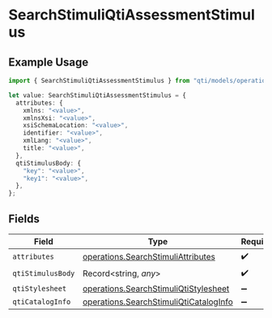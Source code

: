 # SearchStimuliQtiAssessmentStimulus

## Example Usage

```typescript
import { SearchStimuliQtiAssessmentStimulus } from "qti/models/operations";

let value: SearchStimuliQtiAssessmentStimulus = {
  attributes: {
    xmlns: "<value>",
    xmlnsXsi: "<value>",
    xsiSchemaLocation: "<value>",
    identifier: "<value>",
    xmlLang: "<value>",
    title: "<value>",
  },
  qtiStimulusBody: {
    "key": "<value>",
    "key1": "<value>",
  },
};
```

## Fields

| Field                                                                                            | Type                                                                                             | Required                                                                                         | Description                                                                                      |
| ------------------------------------------------------------------------------------------------ | ------------------------------------------------------------------------------------------------ | ------------------------------------------------------------------------------------------------ | ------------------------------------------------------------------------------------------------ |
| `attributes`                                                                                     | [operations.SearchStimuliAttributes](../../models/operations/searchstimuliattributes.md)         | :heavy_check_mark:                                                                               | N/A                                                                                              |
| `qtiStimulusBody`                                                                                | Record<string, *any*>                                                                            | :heavy_check_mark:                                                                               | N/A                                                                                              |
| `qtiStylesheet`                                                                                  | [operations.SearchStimuliQtiStylesheet](../../models/operations/searchstimuliqtistylesheet.md)   | :heavy_minus_sign:                                                                               | N/A                                                                                              |
| `qtiCatalogInfo`                                                                                 | [operations.SearchStimuliQtiCatalogInfo](../../models/operations/searchstimuliqticataloginfo.md) | :heavy_minus_sign:                                                                               | N/A                                                                                              |